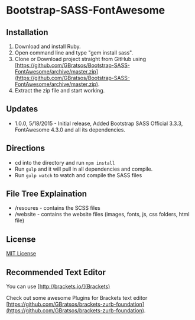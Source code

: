 # Bootstrap-SASS-FontAwesome #

## Installation ##
1. Download and install Ruby.
2. Open command line and type "gem install sass".
2. Clone or Download project straight from GitHub using [https://github.com/GBratsos/Bootstrap-SASS-FontAwesome/archive/master.zip](https://github.com/GBratsos/Bootstrap-SASS-FontAwesome/archive/master.zip).
3. Extract the zip file and start working.

## Updates ##
* 1.0.0, 5/18/2015 - Initial release, Added Bootstrap SASS Official 3.3.3, FontAwesome 4.3.0 and all its dependencies.

## Directions ##
* cd into the directory and run `npm install`
* Run `gulp` and it will pull in all dependencies and compile.
* Run `gulp watch` to watch and compile the SASS files

## File Tree Explaination ##
* /resoures - contains the SCSS files
* /website - contains the website files (images, fonts, js, css folders, html file)

## License ##
[MIT License](LICENSE)

## Recommended Text Editor ##

You can use [http://brackets.io/](Brackets)

Check out some awesome Plugins for Brackets text editor [https://github.com/GBratsos/brackets-zurb-foundation](https://github.com/GBratsos/brackets-zurb-foundation).
